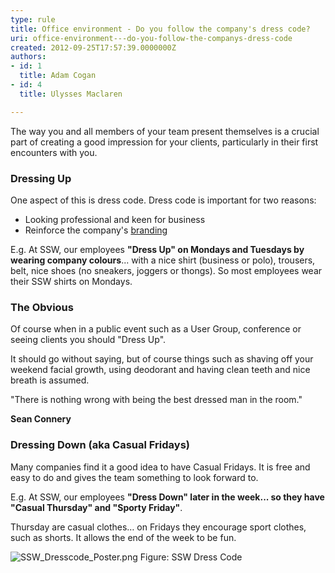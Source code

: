 ```yaml
---
type: rule
title: Office environment - Do you follow the company's dress code?
uri: office-environment---do-you-follow-the-companys-dress-code
created: 2012-09-25T17:57:39.0000000Z
authors:
- id: 1
  title: Adam Cogan
- id: 4
  title: Ulysses Maclaren

---
```


 
​​The way you and all members of your team present themselves is a crucial part of                     creating a good impression for your clients, particularly in their first encounters                     with you.
 
### Dressing Up

One aspect of this is dress code. Dress code is important for two reasons:

- Looking professional and keen for business
- Reinforce the company's [branding](http&#58;//www.ssw.com.au/ssw/Standards/Rules/RulesToBetterBranding.aspx#BrandingEmployees)


E.g. At SSW, our employees **"Dress Up" on Mondays and Tuesdays by wearing company colours**... with a nice shirt (business or polo), trousers, belt, nice shoes (no sneakers, joggers or thongs). So most employees wear their SSW shirts on Mondays​.​

### The Obvious​

Of course when in a public​ event such as a User Group, conference or seeing clients you should "Dress Up".​

It should go without saying, but of course things such as shaving off your weekend facial growth, using deodorant and having clean teeth and nice breath is assumed.


"There is nothing wrong with being the best dressed man in the room."



**Sean Connery**​


### Dressing Down (aka Casual Fridays)

Many companies find it a good idea to have Casual Fridays. It is free and easy to do and gives the team something to look forward to.

E.g. At SSW, our employees **"Dress Down" later in the week... so they have "Casual Thursday" and "Sporty Friday"**.

Thursday are casual clothes… on Fridays they encourage​ sport clothes, such as shorts. It allows the end of the week to be fun.

​![SSW_Dresscode_Poster.png](/Management/Rules-to-Better-Software-Consultants-Working-in-a-Team/SiteAssets/Pages/Have-a-dress-code/SSW_Dresscode_Poster.png)
Figure: SSW ​Dress Code​
